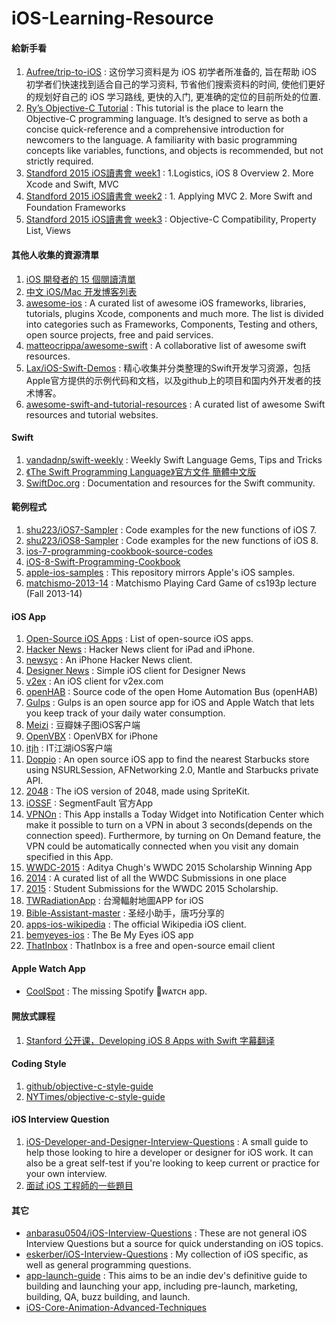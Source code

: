 # iOS-Learning-Resource

#### 給新手看
1. [Aufree/trip-to-iOS](https://github.com/Aufree/trip-to-iOS) : 这份学习资料是为 iOS 初学者所准备的, 旨在帮助 iOS 初学者们快速找到适合自己的学习资料, 节省他们搜索资料的时间, 使他们更好的规划好自己的 iOS 学习路线, 更快的入门, 更准确的定位的目前所处的位置.
2. [Ry’s Objective-C Tutorial](http://rypress.com/tutorials/objective-c/index) : This tutorial is the place to learn the Objective-C programming language. It’s designed to serve as both a concise quick-reference and a comprehensive introduction for newcomers to the language. A familiarity with basic programming concepts like variables, functions, and objects is recommended, but not strictly required.
3. [Standford 2015 iOS讀書會 week1](http://www.slideshare.net/deeplovepan/standford-2015-ios-week1-1logistics-ios-8-overview-2-more-xcode-and-swift-mvc) : 1.Logistics, iOS 8 Overview 2. More Xcode and Swift, MVC
4. [Standford 2015 iOS讀書會 week2](http://www.slideshare.net/deeplovepan/standford-2015-ios-week2-1-applying-mvc-2-more-swift-and-foundation-frameworks) : 1. Applying MVC 2. More Swift and Foundation Frameworks
5. [Standford 2015 iOS讀書會 week3](http://www.slideshare.net/deeplovepan/standford-2015-week3-objectivec-compatibility-property-list-views) : Objective-C Compatibility, Property List, Views

#### 其他人收集的資源清單
1. [iOS 開發者的 15 個閱讀清單](http://punnode.com/archives/28835)
2. [中文 iOS/Mac 开发博客列表](https://github.com/tangqiaoboy/iOSBlogCN)
3. [awesome-ios](https://github.com/vsouza/awesome-ios) : A curated list of awesome iOS frameworks, libraries, tutorials, plugins Xcode, components and much more. The list is divided into categories such as Frameworks, Components, Testing and others, open source projects, free and paid services. 
4. [matteocrippa/awesome-swift](https://github.com/matteocrippa/awesome-swift) : A collaborative list of awesome swift resources.
5. [Lax/iOS-Swift-Demos](https://github.com/Lax/iOS-Swift-Demos) : 精心收集并分类整理的Swift开发学习资源，包括Apple官方提供的示例代码和文档，以及github上的项目和国内外开发者的技术博客。
6. [awesome-swift-and-tutorial-resources](https://github.com/MaxChen/awesome-swift-and-tutorial-resources) : A curated list of awesome Swift resources and tutorial websites. 

#### Swift
1. [vandadnp/swift-weekly](https://github.com/vandadnp/swift-weekly) : Weekly Swift Language Gems, Tips and Tricks
2. [《The Swift Programming Language》官方文件  簡體中文版](https://www.gitbook.com/book/numbbbbb/-the-swift-programming-language-/details)
3. [SwiftDoc.org](http://swiftdoc.org) : Documentation and resources for the Swift community.

#### 範例程式
1. [shu223/iOS7-Sampler](https://github.com/shu223/iOS7-Sampler) : Code examples for the new functions of iOS 7.
2. [shu223/iOS8-Sampler](https://github.com/shu223/iOS8-Sampler) : Code examples for the new functions of iOS 8.
3. [ios-7-programming-cookbook-source-codes](https://github.com/vandadnp/ios-7-programming-cookbook-source-codes)
4. [iOS-8-Swift-Programming-Cookbook](https://github.com/vandadnp/iOS-8-Swift-Programming-Cookbook)
5. [apple-ios-samples](https://github.com/robovm/apple-ios-samples) : This repository mirrors Apple's iOS samples.
6. [matchismo-2013-14](https://github.com/m2mtech/matchismo-2013-14) : Matchismo Playing Card Game of cs193p lecture (Fall 2013-14)

#### iOS App
1. [Open-Source iOS Apps](https://github.com/dkhamsing/open-source-ios-apps) : List of open-source iOS apps.
2. [Hacker News](https://github.com/mmackh/Hacker-News-for-iOS) : Hacker News client for iPad and iPhone.
3. [newsyc](https://github.com/Xuzz/newsyc) : An iPhone Hacker News client.
3. [Designer News](https://github.com/MengTo/DesignerNewsApp) : Simple iOS client for Designer News
4. [v2ex](https://github.com/singro/v2ex) : An iOS client for v2ex.com
5. [openHAB](https://github.com/openhab/openhab) : Source code of the open Home Automation Bus (openHAB)
6. [Gulps](https://github.com/FancyPixel/gulps) : Gulps is an open source app for iOS and Apple Watch that lets you keep track of your daily water consumption.
7. [Meizi](https://github.com/Sunnyyoung/Meizi) : 豆瓣妹子图iOS客户端
8. [OpenVBX](https://github.com/twilio/OpenVBX-iPhone) : OpenVBX for iPhone
9. [itjh](https://github.com/itjhDev/itjh) : IT江湖iOS客户端
10. [Doppio](https://github.com/chroman/Doppio) : An open source iOS app to find the nearest Starbucks store using NSURLSession, AFNetworking 2.0, Mantle and Starbucks private API. 
11. [2048](https://github.com/danqing/2048) : The iOS version of 2048, made using SpriteKit.
12. [iOSSF](https://github.com/gaosboy/iOSSF) : SegmentFault 官方App
13. [VPNOn](https://github.com/lexrus/VPNOn) : This App installs a Today Widget into Notification Center which make it possible to turn on a VPN in about 3 seconds(depends on the connection speed). Furthermore, by turning on On Demand feature, the VPN could be automatically connected when you visit any domain specified in this App. 
14. [WWDC-2015](https://github.com/adityachugh/WWDC-2015) : Aditya Chugh's WWDC 2015 Scholarship Winning App
15. [2014](https://github.com/wwdc/2014) : A curated list of all the WWDC Submissions in one place
16. [2015](https://github.com/wwdc/2015) : Student Submissions for the WWDC 2015 Scholarship.
17. [TWRadiationApp](https://github.com/g0v/TWRadiationApp) : 台灣輻射地圖APP for iOS
18. [Bible-Assistant-master](https://github.com/sany620/Bible-Assistant-master) : 圣经小助手，唐巧分享的
19. [apps-ios-wikipedia](https://github.com/wikimedia/apps-ios-wikipedia) : The official Wikipedia iOS client.
20. [bemyeyes-ios](https://github.com/bemyeyes/bemyeyes-ios) : The Be My Eyes iOS app
21. [ThatInbox](https://github.com/Ink/ThatInbox) : ThatInbox is a free and open-source email client

#### Apple Watch App
* [CoolSpot](https://github.com/neonichu/CoolSpot) : The missing Spotify ᴡᴀᴛᴄʜ app.

#### 開放式課程
1. [Stanford 公开课，Developing iOS 8 Apps with Swift 字幕翻译](https://github.com/x140yu/Developing_iOS_8_Apps_With_Swift)

#### Coding Style
1. [github/objective-c-style-guide](raywenderlich/objective-c-style-guide)
2. [NYTimes/objective-c-style-guide](spotify/ios-style)

#### iOS Interview Question
1. [iOS-Developer-and-Designer-Interview-Questions](https://github.com/CameronBanga/iOS-Developer-and-Designer-Interview-Questions) : A small guide to help those looking to hire a developer or designer for iOS work. It can also be a great self-test if you're looking to keep current or practice for your own interview.
2. [面試 iOS 工程師的一些題目](http://nelson.logdown.com/posts/2015/04/27/questions-i-ask-when-interview-ios-engineer)

#### 其它
* [anbarasu0504/iOS-Interview-Questions](https://github.com/anbarasu0504/iOS-Interview-Questions) : These are not general iOS Interview Questions but a source for quick understanding on iOS topics.
* [eskerber/iOS-Interview-Questions](https://github.com/eskerber/iOS-Interview-Questions) : My collection of iOS specific, as well as general programming questions.
* [app-launch-guide](https://github.com/adamwulf/app-launch-guide) : This aims to be an indie dev's definitive guide to building and launching your app, including pre-launch, marketing, building, QA, buzz building, and launch.
* [iOS-Core-Animation-Advanced-Techniques](https://github.com/AttackOnDobby/iOS-Core-Animation-Advanced-Techniques)
